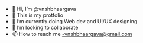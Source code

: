 - 👋 Hi, I’m @vnshbhaargava
- 👀 This is my protfolio
- 🌱 I’m currently doing Web dev and UI/UX designing
- 💞️ I’m looking to collaborate
- 📫 How to reach me -vnshbhaargava@gmail.com


<!---
vnshbhaargava/vnshbhaargava is a ✨ special ✨ repository because its `README.md` (this file) appears on your GitHub profile.
You can click the Preview link to take a look at your changes.
--->

